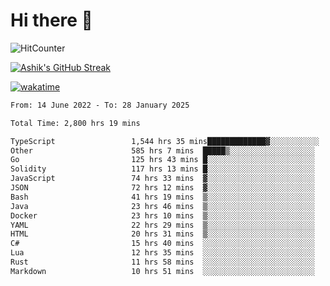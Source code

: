 # Hi there 👋

![HitCounter](https://hits.seeyoufarm.com/api/count/incr/badge.svg?url=https%3A%2F%2Fgithub.com%2Fashrhmn1212%2Fhit-counter)

<!-- ![Contribution Graph](https://github-readme-activity-graph.cyclic.app/graph?username=ashrhmn) -->


<!-- [![Top Langs](https://github-readme-stats.vercel.app/api/top-langs/?username=ashrhmn&layout=compact&theme=synthwave&langs_count=10&card_width=445)](https://github.com/anuraghazra/github-readme-stats) -->

[![Ashik's GitHub Streak](https://github-readme-streak-stats.herokuapp.com/?user=ashrhmn&theme=blood&fire=DD7F1C&background=151515&dates=9f9f9f&border=DD2727)](https://git.io/streak-stats)

<!-- ![Ashik's GitHub stats](https://github-readme-stats.vercel.app/api/?username=ashrhmn&show_icons=true&title_color=fff&icon_color=79ff97&text_color=9f9f9f&bg_color=151515) -->

[![wakatime](https://wakatime.com/badge/user/3df86613-ba63-4631-8e65-0ff18e7becad.svg)](https://wakatime.com/@3df86613-ba63-4631-8e65-0ff18e7becad)

<!--START_SECTION:waka-->

```txt
From: 14 June 2022 - To: 28 January 2025

Total Time: 2,800 hrs 19 mins

TypeScript                 1,544 hrs 35 mins█████████████▓░░░░░░░░░░░   55.16 %
Other                      585 hrs 7 mins  █████▒░░░░░░░░░░░░░░░░░░░   20.90 %
Go                         125 hrs 43 mins █░░░░░░░░░░░░░░░░░░░░░░░░   04.49 %
Solidity                   117 hrs 13 mins █░░░░░░░░░░░░░░░░░░░░░░░░   04.19 %
JavaScript                 74 hrs 33 mins  ▓░░░░░░░░░░░░░░░░░░░░░░░░   02.66 %
JSON                       72 hrs 12 mins  ▓░░░░░░░░░░░░░░░░░░░░░░░░   02.58 %
Bash                       41 hrs 19 mins  ▒░░░░░░░░░░░░░░░░░░░░░░░░   01.48 %
Java                       23 hrs 46 mins  ▒░░░░░░░░░░░░░░░░░░░░░░░░   00.85 %
Docker                     23 hrs 10 mins  ▒░░░░░░░░░░░░░░░░░░░░░░░░   00.83 %
YAML                       22 hrs 29 mins  ▒░░░░░░░░░░░░░░░░░░░░░░░░   00.80 %
HTML                       20 hrs 31 mins  ▒░░░░░░░░░░░░░░░░░░░░░░░░   00.73 %
C#                         15 hrs 40 mins  ░░░░░░░░░░░░░░░░░░░░░░░░░   00.56 %
Lua                        12 hrs 35 mins  ░░░░░░░░░░░░░░░░░░░░░░░░░   00.45 %
Rust                       11 hrs 58 mins  ░░░░░░░░░░░░░░░░░░░░░░░░░   00.43 %
Markdown                   10 hrs 51 mins  ░░░░░░░░░░░░░░░░░░░░░░░░░   00.39 %
```

<!--END_SECTION:waka-->


<!--### Most Used Languages
<img src="https://wakatime.com/share/@ashrhmn/24ecb986-5bf8-4607-af7f-0aab08908d8c.png" />

### Favourite Tools
<img src="https://wakatime.com/share/@ashrhmn/f4e08015-f3bc-460a-9228-95a3ba11c604.png" />-->
